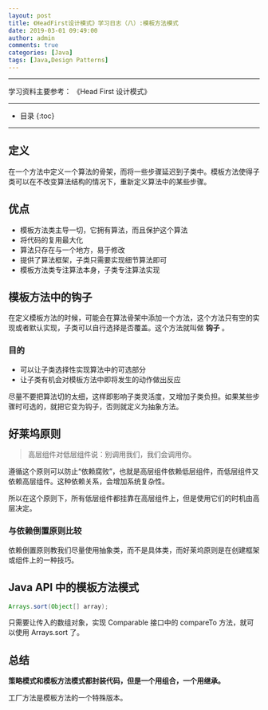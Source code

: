 ```yaml
---
layout: post
title: 《HeadFirst设计模式》学习日志（八）:模板方法模式
date: 2019-03-01 09:49:00
author: admin
comments: true
categories: [Java]
tags: [Java,Design Patterns]
---
```




<!-- more -->

------

学习资料主要参考： 《Head First 设计模式》

------




* 目录
{:toc}
------

## 定义

在一个方法中定义一个算法的骨架，而将一些步骤延迟到子类中。模板方法使得子类可以在不改变算法结构的情况下，重新定义算法中的某些步骤。

## 优点

- 模板方法类主导一切，它拥有算法，而且保护这个算法
- 将代码的复用最大化
- 算法只存在与一个地方，易于修改
- 提供了算法框架，子类只需要实现细节算法即可
- 模板方法类专注算法本身，子类专注算法实现

## 模板方法中的钩子

在定义模板方法的时候，可能会在算法骨架中添加一个方法，这个方法只有空的实现或者默认实现，子类可以自行选择是否覆盖。这个方法就叫做 **钩子** 。

### 目的

- 可以让子类选择性实现算法中的可选部分
- 让子类有机会对模板方法中即将发生的动作做出反应

尽量不要把算法切的太细，这样即影响子类灵活度，又增加子类负担。如果某些步骤时可选的，就把它变为钩子，否则就定义为抽象方法。

## 好莱坞原则

> 高层组件对低层组件说：别调用我们，我们会调用你。

遵循这个原则可以防止“依赖腐败”，也就是高层组件依赖低层组件，而低层组件又依赖高层组件。这种依赖关系，会增加系统复杂性。

所以在这个原则下，所有低层组件都挂靠在高层组件上，但是使用它们的时机由高层决定。

### 与依赖倒置原则比较

依赖倒置原则教我们尽量使用抽象类，而不是具体类，而好莱坞原则是在创建框架或组件上的一种技巧。

## Java API 中的模板方法模式

```java
Arrays.sort(Object[] array);
```

只需要让传入的数组对象，实现 Comparable 接口中的 compareTo 方法，就可以使用 Arrays.sort 了。 

## 总结

**策略模式和模板方法模式都封装代码，但是一个用组合，一个用继承。**

工厂方法是模板方法的一个特殊版本。
